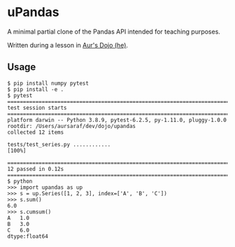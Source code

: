 # uPandas

A minimal partial clone of the Pandas API intended for teaching purposes.

Written during a lesson in [Aur's Dojo (he)](https://www.facebook.com/%D7%93%D7%95%D7%92%D7%95-%D7%94%D7%AA%D7%9B%D7%A0%D7%95%D7%AA-%D7%A9%D7%9C-%D7%90%D7%90%D7%95%D7%A8-111102191064164/).

## Usage

```
$ pip install numpy pytest
$ pip install -e .
$ pytest
=========================================================================================== test session starts ============================================================================================
platform darwin -- Python 3.8.9, pytest-6.2.5, py-1.11.0, pluggy-1.0.0
rootdir: /Users/aursaraf/dev/dojo/upandas
collected 12 items                                                                                                                                                                                         

tests/test_series.py ............                                                                                                                                                                    [100%]

============================================================================================ 12 passed in 0.12s ============================================================================================
$ python
>>> import upandas as up
>>> s = up.Series([1, 2, 3], index=['A', 'B', 'C'])
>>> s.sum()
6.0
>>> s.cumsum()
A	1.0
B	3.0
C	6.0
dtype:float64
```